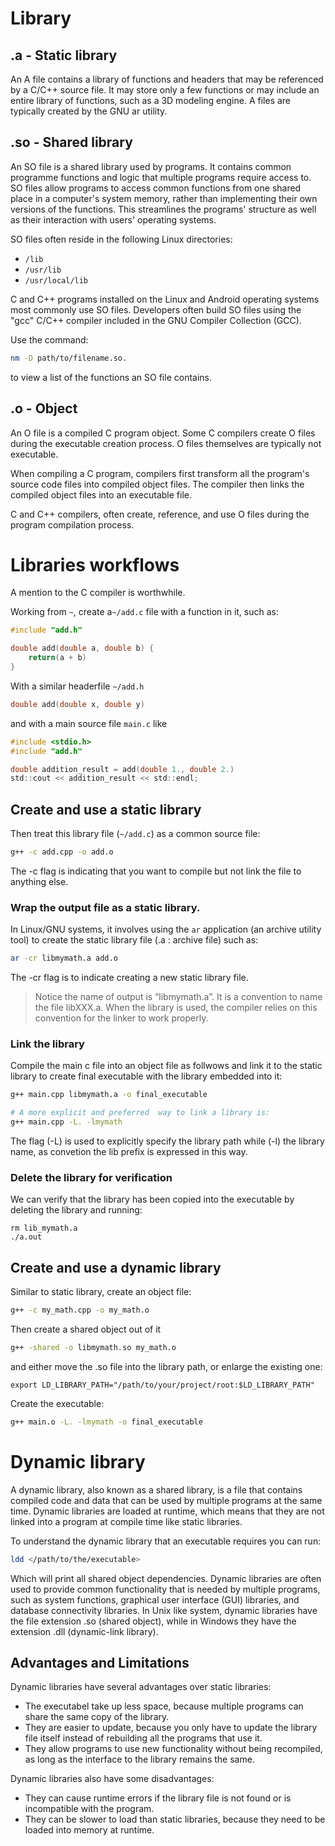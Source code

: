 # Library

## .a   -   Static library

An A file contains a library of functions and headers that may be referenced by a C/C++ source file.
It may store only a few functions or may include an entire library of functions, such as a 3D modeling engine.
A files are typically created by the GNU ar utility.

## .so  -   Shared library

An SO file is a shared library used by programs. It contains common programme functions and logic that multiple
programs require access to. SO files allow programs to access common functions from one shared place in a computer's
system memory, rather than implementing their own versions of the functions. This streamlines the programs' structure
as well as their interaction with users' operating systems.

SO files often reside in the following Linux directories:


- ```/lib```
- ```/usr/lib```
- ```/usr/local/lib```

C and C++ programs installed on the Linux and Android operating systems most commonly use SO files. Developers often 
build SO files using the "gcc" C/C++ compiler included in the GNU Compiler Collection (GCC).

Use the command:

```sh
nm -D path/to/filename.so.
```

to view a list of the functions an SO file contains.

##  .o   -  Object

An O file is a compiled C program object. Some C compilers create O files during the executable creation
process. O files themselves are typically not executable.

When compiling a C program, compilers first transform all the program's source code files into compiled
object files. The compiler then links the compiled object files into an executable file.

C and C++ compilers, often create, reference, and use O files during the program compilation process.

# Libraries workflows

A mention to the C compiler is worthwhile.

Working from ```~```, create a```~/add.c``` file with a function in it, such as:

```c
#include "add.h"

double add(double a, double b) {
	return(a + b)
}
```
With a similar headerfile ```~/add.h```

```h
double add(double x, double y)
```

and with a main source file ```main.c``` like

```c
#include <stdio.h>
#include "add.h"

double addition_result = add(double 1., double 2.)
std::cout << addition_result << std::endl;
```
## Create and use a static library

Then treat this library file (```~/add.c```) as a common source file:

```sh
g++ -c add.cpp -o add.o
```

The -c flag is indicating that you want to compile but not link the file to anything else.


### Wrap the output file as a static library.

In Linux/GNU systems, it involves using the ```ar``` application (an archive utility tool) to create the static library file (.a : archive file)
such as:

```sh
ar -cr libmymath.a add.o
```

The -cr flag is to indicate creating a new static library file.

> Notice the name of output is “libmymath.a”. It is a convention to name the file libXXX.a. When the library is used, the compiler  relies on this convention for the linker to work properly.

### Link the library

Compile the main c file into an object file as follwows and link it to the static library to create final executable with the library embedded into it:

```sh
g++ main.cpp libmymath.a -o final_executable

# A more explicit and preferred  way to link a library is:
g++ main.cpp -L. -lmymath
```

The flag (-L) is used to explicitly specify the library path while (-l) the library name, as convetion the lib prefix is expressed in this way.

### Delete the library for verification

We can verify that the library has been copied into the executable by deleting the library
and running:

```
rm lib_mymath.a 
./a.out
```

## Create and use a dynamic library

Similar to static library, create an object file:

```sh
g++ -c my_math.cpp -o my_math.o
```

Then create a shared object out of it 

```sh
g++ -shared -o libmymath.so my_math.o
```

and either move the .so file into the library path, or enlarge the existing one:

```
export LD_LIBRARY_PATH="/path/to/your/project/root:$LD_LIBRARY_PATH"
```

Create the executable:

```sh
g++ main.o -L. -lmymath -o final_executable
```

# Dynamic library

A dynamic library, also known as a shared library, is a file that contains compiled code and 
data that can be used by multiple programs at the same time. Dynamic libraries are loaded at 
runtime, which means that they are not linked into a program at compile time like static libraries.

To understand the dynamic library that an executable requires you can run:

```sh
ldd </path/to/the/executable>
```

Which will print all shared object dependencies. Dynamic libraries are often used to provide common functionality 
that is needed by multiple programs, such as system functions, graphical user interface (GUI) libraries, and database
connectivity libraries. In Unix like system, dynamic libraries have the file extension .so (shared object), while in 
Windows they have the extension .dll (dynamic-link library).

## Advantages and Limitations

Dynamic libraries have several advantages over static libraries:

- The executabel take up less space, because multiple programs can share the same copy of the library.
- They are easier to update, because you only have to update the library file itself instead of rebuilding all the programs that use it.
- They allow programs to use new functionality without being recompiled, as long as the interface to the library remains the same.

Dynamic libraries also have some disadvantages:

- They can cause runtime errors if the library file is not found or is incompatible with the program.
- They can be slower to load than static libraries, because they need to be loaded into memory at runtime.

<!--  Script to show the footer   -->
<html>
<script
    src="https://code.jquery.com/jquery-3.3.1.js"
    integrity="sha256-2Kok7MbOyxpgUVvAk/HJ2jigOSYS2auK4Pfzbm7uH60="
    crossorigin="anonymous">
</script>
<script>
$(function(){
  $("#footer").load("../footers/footer.html");
});
</script>
<body>
<div id="footer"></div>
</body>
</html>
